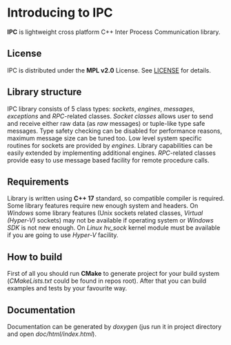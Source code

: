 # Introducing to IPC
**IPC** is lightweight cross platform C++ Inter Process Communication library.

## License
IPC is distributed under the **MPL v2.0** License. See [LICENSE](http://mozilla.org/MPL/2.0/) for details.

## Library structure
IPC library consists of 5 class types: *sockets*, *engines*, *messages*, *exceptions* and *RPC*-related classes. *Socket classes* allows user to send and receive either raw data (as *raw* messages) or tuple-like type safe messages. Type safety checking can be disabled for performance reasons, maximum message size can be tuned too. Low level system specific routines for sockets are provided by *engines*. Library capabilities can be easily extended by implementing additional engines. *RPC*-related classes provide easy to use message based facility for remote procedure calls.

## Requirements
Library is written using **C++ 17** standard, so compatible compiler is required. Some library features require new enough system and headers. On *Windows* some library features (Unix sockets related classes, *Virtual (Hyper-V)* sockets) may not be available if operating system or *Windows SDK* is not new enough. On *Linux* *hv_sock* kernel module must be available if you are going to use *Hyper-V* facility.

## How to build
First of all you should run **CMake** to generate project for your build system (*CMakeLists.txt* could be found in repos root). After that you can build examples and tests by your favourite way.

## Documentation
Documentation can be generated by *doxygen* (jus run it in project directory and open *doc/html/index.html*).
